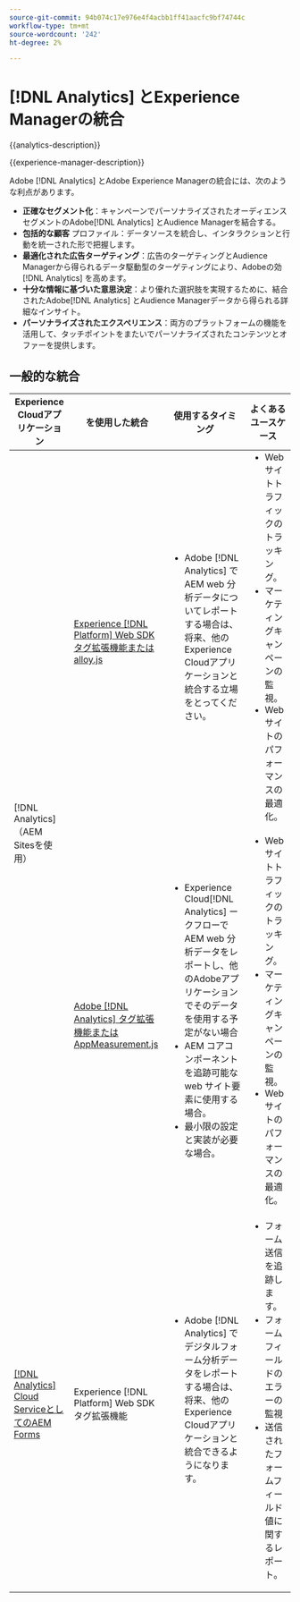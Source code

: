 ```yaml
---
source-git-commit: 94b074c17e976e4f4acbb1ff41aacfc9bf74744c
workflow-type: tm+mt
source-wordcount: '242'
ht-degree: 2%

---
```



# [!DNL Analytics] とExperience Managerの統合

{{analytics-description}}

{{experience-manager-description}}

Adobe [!DNL Analytics] とAdobe Experience Managerの統合には、次のような利点があります。

+ **正確なセグメント化**：キャンペーンでパーソナライズされたオーディエンスセグメントのAdobe[!DNL Analytics] とAudience Managerを結合する。
+ **包括的な顧客** プロファイル：データソースを統合し、インタラクションと行動を統一された形で把握します。
+ **最適化された広告ターゲティング**：広告のターゲティングとAudience Managerから得られるデータ駆動型のターゲティングにより、Adobeの効 [!DNL Analytics] を高めます。
+ **十分な情報に基づいた意思決定**：より優れた選択肢を実現するために、結合されたAdobe[!DNL Analytics] とAudience Managerデータから得られる詳細なインサイト。
+ **パーソナライズされたエクスペリエンス**：両方のプラットフォームの機能を活用して、タッチポイントをまたいでパーソナライズされたコンテンツとオファーを提供します。

## 一般的な統合

<table>
    <thead>
        <tr>
            <th>Experience Cloudアプリケーション</th>
            <th>を使用した統合</th>
            <th>使用するタイミング</th>
            <th>よくあるユースケース</th>
        </tr>
    </thead>
    <tbody>
        <tr>
            <td rowspan="2">[!DNL Analytics] （AEM Sitesを使用）</a></td>
            <td><a href="https://experienceleague.adobe.com/docs/experience-manager-learn/sites/integrations/experience-platform/analytics-using-web-sdk.html" target="_blank" rel="noreferrer">Experience [!DNL Platform] Web SDK タグ拡張機能または alloy.js</a></td>
            <td>
                <ul style="margin-top: 0;">
                    <li>Adobe [!DNL Analytics] でAEM web 分析データについてレポートする場合は、将来、他のExperience Cloudアプリケーションと統合する立場をとってください。</li>
                </ul>
            </td>
            <td>
                <ul style="margin-top: 0;">
                  <li>Web サイトトラフィックのトラッキング。</li>
                  <li>マーケティングキャンペーンの監視。</li>
                  <li>Web サイトのパフォーマンスの最適化。</li>
                </ul>
            </td>
        </tr>
        <tr>
            <td><a href="https://experienceleague.adobe.com/docs/experience-manager-learn/sites/integrations/analytics/collect-data-analytics.html?lang=ja" target="_blank" rel="noreferrer">Adobe [!DNL Analytics] タグ拡張機能またはAppMeasurement.js</a></td>
            <td>
                <ul style="margin-top: 0;">
                    <li>Experience Cloud[!DNL Analytics] ークフローでAEM web 分析データをレポートし、他のAdobeアプリケーションでそのデータを使用する予定がない場合</li>
                    <li>AEM コアコンポーネントを追跡可能な web サイト要素に使用する場合。</li>
                    <li>最小限の設定と実装が必要な場合。</li>
                </ul>
            </td>
            <td>
                <ul style="margin-top: 0;">
                  <li>Web サイトトラフィックのトラッキング。</li>
                  <li>マーケティングキャンペーンの監視。</li>
                  <li>Web サイトのパフォーマンスの最適化。</li>
                </ul>
            </td>
        </tr>
        <tr>
            <td><a href="https://experienceleague.adobe.com/docs/experience-manager-learn/cloud-service/forms/forms-and-analytics/introduction.html?lang=ja" target="_blank" rel="noreferrer">[!DNL Analytics] Cloud ServiceとしてのAEM Forms</a></td>
            <td>Experience [!DNL Platform] Web SDK タグ拡張機能</td>
            <td>
              <ul style="margin-top: 0;">
                <li>Adobe [!DNL Analytics] でデジタルフォーム分析データをレポートする場合は、将来、他のExperience Cloudアプリケーションと統合できるようになります。</li>
              </ul>
            </td>
            <td>
                <ul style="margin-top: 0;">
                  <li>フォーム送信を追跡します。</li>
                  <li>フォームフィールドのエラーの監視</li>
                  <li>送信されたフォームフィールド値に関するレポート。</li>
                </ul>
            </td>
        </tr>
    </tbody>          
</table>

